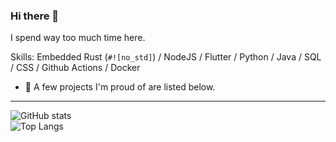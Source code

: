 ### Hi there 👋

<!--
**khari05/khari05** is a ✨ _special_ ✨ repository because its `README.md` (this file) appears on your GitHub profile.
-->
I spend way too much time here.

Skills: Embedded Rust (`#![no_std]`) / NodeJS / Flutter / Python / Java / SQL / CSS / Github Actions / Docker

- 📌 A few projects I'm proud of are listed below.
<!--
- 🤖 I'm currently a programmer on FRC team 7451.
- 🔭 I’m currently working on ...
- 👯 I’m looking to collaborate on ...
- 🤔 I’m looking for help with ...
- 🌱 I’m currently learning ...
- 💬 Ask me about ...
- 📫 How to reach me: ...
- 😄 Pronouns: ...
- ⚡ Fun fact: ...
-->
---
![GitHub stats](https://github-readme-stats.vercel.app/api?username=khari05&show_icons=true&hide_border=true&theme=midnight-purple)
<br/>
![Top Langs](https://github-readme-stats.vercel.app/api/top-langs/?username=khari05&show_icons=true&hide_border=true&theme=midnight-purple&langs_count=7)
